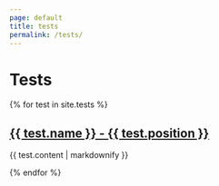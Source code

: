```yaml
---
page: default
title: tests
permalink: /tests/
---
```


# Tests

{% for test in site.tests %}
  <h2>
    <a href="{{ test.url }}">
      {{ test.name }} - {{ test.position }}
    </a>
  </h2>
  <p>{{ test.content | markdownify }}</p>
{% endfor %}
